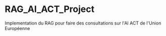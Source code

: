 # RAG_AI_ACT_Project
Implementation du RAG pour faire des consultations sur l'AI ACT de l'Union Européenne

